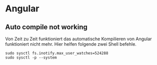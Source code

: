 # Angular

## Auto compile not working
Von Zeit zu Zeit funktioniert das automatische Kompilieren von Angular funktioniert nicht mehr. Hier helfen folgende zwei Shell befehle.

```
sudo sysctl fs.inotify.max_user_watches=524288
sudo sysctl -p --system
```
